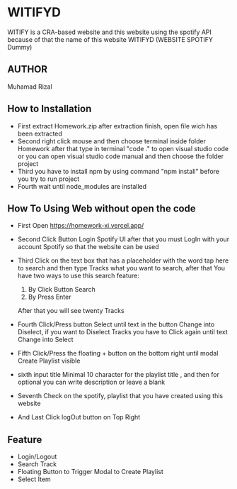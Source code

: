 # WITIFYD

WITIFY is a CRA-based website and this website using the spotify API because of that the name of this website WITIFYD (WEBSITE SPOTIFY Dummy)


## AUTHOR

Muhamad Rizal

## How to Installation
* First extract Homework.zip after extraction finish, open file wich has been extracted
* Second right click mouse and then choose terminal inside folder Homework after that type in terminal "code ." to open visual studio code or you can open visual studio code manual and then choose the folder project
* Third you have to install npm by using command "npm install" before you try to run project
* Fourth wait until node_modules are installed

## How To Using Web without open the code
* First Open https://homework-xi.vercel.app/
* Second Click Button Login Spotify UI after that you must LogIn with your account Spotify so that the website can be used
* Third Click on the text box that has a placeholder with the word tap here to search and then type Tracks what you want to search, after that You have two ways to use this search feature:
  1. By Click Button Search 
  2. By Press Enter
 
  After that you will see twenty Tracks 
* Fourth Click/Press button Select until text in the button Change into Diselect, if you want to Diselect Tracks you have to Click again until text Change into Select
* Fifth Click/Press the floating + button on the bottom right until modal Create Playlist visible
* sixth input title Minimal 10 character for the playlist title , and then for optional you can write description or leave a blank
* Seventh Check on the spotify, playlist that you have created using this website
* And Last Click logOut button on Top Right 

## Feature
* Login/Logout
* Search Track
* Floating Button to Trigger Modal to Create Playlist
* Select Item


